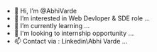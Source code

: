 - 👋 Hi, I’m @AbhiVarde
- 👀 I’m interested in Web Devloper & SDE role ...
- 🌱 I’m currently learning ...
- :rocket: I'm looking to internship opportunity ...
- 📫 Contact via : Linkedin\Abhi Varde ...

<!---
AbhiVarde/AbhiVarde is a ✨ special ✨ repository because its `README.md` (this file) appears on your GitHub profile.
You can click the Preview link to take a look at your changes.
--->
